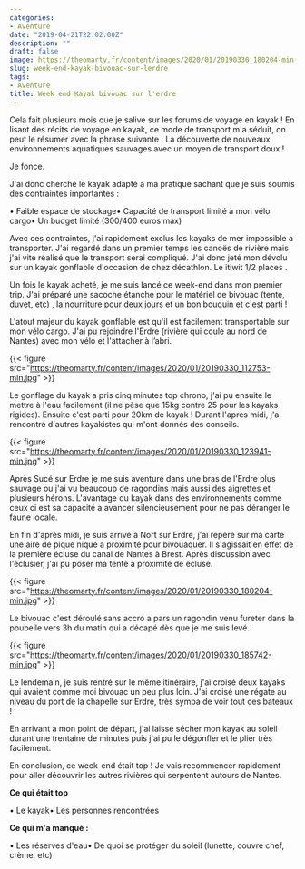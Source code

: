 ```yaml
---
categories:
- Aventure
date: "2019-04-21T22:02:00Z"
description: ""
draft: false
image: https://theomarty.fr/content/images/2020/01/20190330_180204-min-1.jpg
slug: week-end-kayak-bivouac-sur-lerdre
tags:
- Aventure
title: Week end Kayak bivouac sur l'erdre
---
```



Cela fait plusieurs mois que je salive sur les forums de voyage en kayak ! En lisant des récits de voyage en kayak, ce mode de transport m'a séduit, on peut le résumer avec la phrase suivante : La découverte de nouveaux environnements aquatiques sauvages avec un moyen de transport doux !

Je fonce.

J'ai donc  cherché le kayak adapté a ma pratique sachant que je suis soumis des contraintes importantes :

• Faible espace de stockage• Capacité de transport limité à mon vélo cargo• Un budget limité (300/400 euros max)

Avec ces contraintes, j'ai rapidement exclus les kayaks de mer impossible a transporter. J'ai regardé dans un premier temps les canoës de rivière mais j'ai vite réalisé que le transport serai compliqué. J'ai donc jeté mon dévolu sur un kayak gonflable d'occasion de chez décathlon. Le itiwit 1/2 places .

Un fois le kayak acheté, je me suis lancé ce week-end dans mon premier trip. J'ai préparé une sacoche étanche pour le matériel de bivouac (tente, duvet, etc) , la nourriture pour deux jours et un bon bouquin et c'est parti !

L'atout majeur du kayak gonflable est qu'il est facilement transportable sur mon vélo cargo. J'ai pu rejoindre l'Erdre (rivière qui coule au nord de Nantes) avec mon vélo et l'attacher à l’abri.

{{< figure src="https://theomarty.fr/content/images/2020/01/20190330_112753-min.jpg" >}}

Le gonflage du kayak a pris cinq minutes top chrono, j'ai pu ensuite le mettre à l'eau facilement (il ne pèse que 15kg contre 25 pour les kayaks rigides). Ensuite c'est parti pour 20km de kayak ! Durant l'après midi, j'ai rencontré d'autres kayakistes qui m'ont donnés des conseils.

{{< figure src="https://theomarty.fr/content/images/2020/01/20190330_123941-min.jpg" >}}

Après Sucé sur Erdre je me suis aventuré dans une bras de l'Erdre plus sauvage ou j'ai vu beaucoup de ragondins mais aussi des aigrettes et plusieurs hérons. L'avantage du kayak dans des environnements comme ceux ci  est sa capacité a avancer silencieusement pour ne pas déranger le faune locale.

En fin d'après midi, je suis arrivé à Nort sur Erdre, j'ai repéré sur ma carte une aire de pique nique a proximité pour bivouaquer. Il s'agissait en effet de la première écluse du canal de Nantes à Brest. Après discussion avec l'éclusier, j'ai pu poser ma tente à proximité de écluse.

{{< figure src="https://theomarty.fr/content/images/2020/01/20190330_180204-min.jpg" >}}

Le bivouac c'est déroulé sans accro a pars un  ragondin venu fureter dans la poubelle vers 3h du matin qui a décapé dès que je me suis levé.

{{< figure src="https://theomarty.fr/content/images/2020/01/20190330_185742-min.jpg" >}}

Le lendemain, je suis rentré sur le même itinéraire, j'ai croisé deux kayaks qui avaient comme moi bivouac un peu plus loin. J'ai croisé une régate au niveau du port de la chapelle sur Erdre, très sympa de voir tout ces bateaux !

En arrivant à mon point de départ, j'ai laissé sécher mon kayak au soleil durant une trentaine de minutes puis j'ai pu le dégonfler et le plier très facilement.

En conclusion, ce week-end était top ! Je vais recommencer rapidement pour aller découvrir les autres rivières qui serpentent autours de Nantes.

**Ce qui était top**

• Le kayak• Les personnes rencontrées

**Ce qui m'a manqué :**

• Les réserves d'eau• De quoi se protéger du soleil (lunette, couvre chef, crème, etc)

